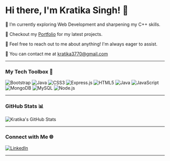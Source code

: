 # Hi there, I'm Kratika Singh! 👋

🌱  I’m currently exploring Web Development and sharpening my C++ skills.

💼 Checkout my [Portfolio]() for my latest projects.

💬 Feel free to reach out to me about anything! I'm always eager to assist.

📧  You can contact me at kratika3770@gmail.com

---

### My Tech Toolbox 🧰

![Bootstrap](https://img.shields.io/badge/-Bootstrap-purple?style=flat-square&logo=bootstrap&logoColor=white)
![Java](https://img.shields.io/badge/-Java-red?style=flat-square&logo=java&logoColor=white)
![CSS3](https://img.shields.io/badge/-CSS3-blueviolet?style=flat-square&logo=css3&logoColor=white)
![Express.js](https://img.shields.io/badge/-Express.js-yellow?style=flat-square&logo=express&logoColor=black)
![HTML5](https://img.shields.io/badge/-HTML5-orange?style=flat-square&logo=html5&logoColor=white)
![Java](https://img.shields.io/badge/-Java-red?style=flat-square&logo=java&logoColor=white)
![JavaScript](https://img.shields.io/badge/-JavaScript-yellow?style=flat-square&logo=javascript&logoColor=white)
![MongoDB](https://img.shields.io/badge/-MongoDB-green?style=flat-square&logo=mongodb&logoColor=white)
![MySQL](https://img.shields.io/badge/-MySQL-blue?style=flat-square&logo=mysql&logoColor=white)
![Node.js](https://img.shields.io/badge/-Node.js-green?style=flat-square&logo=node.js&logoColor=white)

---

### GitHub Stats 📊

![Kratika's GitHub Stats](https://github-readme-stats.vercel.app/api?username=kratika-singh&show_icons=true&theme=radical)

---

### Connect with Me 🌐

[![LinkedIn](https://img.shields.io/badge/-LinkedIn-blue?style=flat-square&logo=linkedin)](https://www.linkedin.com/in/kratika-singh-/)

---
